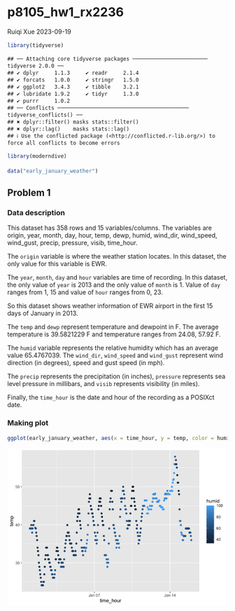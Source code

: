 p8105_hw1_rx2236
================
Ruiqi Xue
2023-09-19

``` r
library(tidyverse)
```

    ## ── Attaching core tidyverse packages ──────────────────────── tidyverse 2.0.0 ──
    ## ✔ dplyr     1.1.3     ✔ readr     2.1.4
    ## ✔ forcats   1.0.0     ✔ stringr   1.5.0
    ## ✔ ggplot2   3.4.3     ✔ tibble    3.2.1
    ## ✔ lubridate 1.9.2     ✔ tidyr     1.3.0
    ## ✔ purrr     1.0.2     
    ## ── Conflicts ────────────────────────────────────────── tidyverse_conflicts() ──
    ## ✖ dplyr::filter() masks stats::filter()
    ## ✖ dplyr::lag()    masks stats::lag()
    ## ℹ Use the conflicted package (<http://conflicted.r-lib.org/>) to force all conflicts to become errors

``` r
library(moderndive)

data("early_january_weather")
```

## Problem 1

### Data description

This dataset has 358 rows and 15 variables/columns. The variables are
origin, year, month, day, hour, temp, dewp, humid, wind_dir, wind_speed,
wind_gust, precip, pressure, visib, time_hour.

The `origin` variable is where the weather station locates. In this
dataset, the only value for this variable is EWR.

The `year`, `month`, `day` and `hour` variables are time of recording.
In this dataset, the only value of `year` is 2013 and the only value of
`month` is 1. Value of `day` ranges from 1, 15 and value of `hour`
ranges from 0, 23.

So this dataset shows weather information of EWR airport in the first 15
days of January in 2013.

The `temp` and `dewp` represent temperature and dewpoint in F. The
average temperature is 39.5821229 F and temperature ranges from 24.08,
57.92 F.

The `humid` variable represents the relative humidity which has an
average value 65.4767039. The `wind_dir`, `wind_speed` and `wind_gust`
represent wind direction (in degrees), speed and gust speed (in mph).

The `precip` represents the precipitation (in inches), `pressure`
represents sea level pressure in millibars, and `visib` represents
visibility (in miles).

Finally, the `time_hour` is the date and hour of the recording as a
POSIXct date.

### Making plot

``` r
ggplot(early_january_weather, aes(x = time_hour, y = temp, color = humid)) + geom_point()
```

![](p8105_hw1_rx2236_files/figure-gfm/unnamed-chunk-3-1.png)<!-- -->
